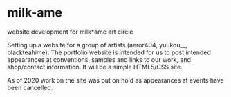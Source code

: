 # milk-ame
website development for milk*ame art circle

Setting up a website for a group of artists (aeror404, yuukou__, blackteahime).  The portfolio website is intended for us to post intended appearances at conventions, samples and links to our work, and shop/contact information.  It will be a simple HTML5/CSS site.

As of 2020 work on the site was put on hold as appearances at events have been cancelled.
